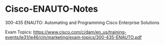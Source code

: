 # Cisco-ENAUTO-Notes
300-435 ENAUTO: Automating and Programming Cisco Enterprise Solutions

Exam Topics:  https://www.cisco.com/c/dam/en_us/training-events/le31/le46/cln/marketing/exam-topics/300-435-ENAUTO.pdf
